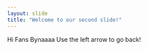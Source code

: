```yaml
---
layout: slide
title: "Welcome to our second slide!"
---
```

Hi Fans Bynaaaa
Use the left arrow to go back!
